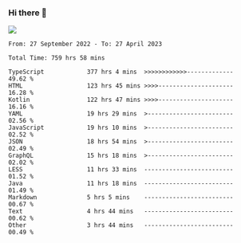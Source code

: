 ### Hi there 👋

<!--<a href="https://github.com/search?o=desc&q=author%3Abushiyi&s=committer-date&type=Commits">-->
<!--    <img align="center" height = "178" src="https://github-readme-stats.vercel.app/api?username=bushiyi&count_private=true&show_icons=true&theme=noctis_minimus&hide=contribs&include_all_commits=true" />-->
<!--</a>-->
<!--<a href="https://github.com/bushiyi?tab=repositories">-->
<!--    <img align="center" height = "178" src="https://github-readme-stats.vercel.app/api/top-langs/?username=bushiyi&count_private=true&theme=noctis_minimus" />-->
<!--</a>-->
 
<!-- [![Ashutosh's github activity graph](https://activity-graph.herokuapp.com/graph?username=bushiyi&theme=react&bg_color=1B2932&point=698B69&line=698B69)](https://github.com/ashutosh00710/github-readme-activity-graph)
 -->


![](https://raw.githubusercontent.com/bushiyi/bushiyi/master/assets/github-contribution-grid-snake.svg)

<!--START_SECTION:waka-->

```text
From: 27 September 2022 - To: 27 April 2023

Total Time: 759 hrs 58 mins

TypeScript            377 hrs 4 mins  >>>>>>>>>>>>-------------   49.62 %
HTML                  123 hrs 45 mins >>>>---------------------   16.28 %
Kotlin                122 hrs 47 mins >>>>---------------------   16.16 %
YAML                  19 hrs 29 mins  >------------------------   02.56 %
JavaScript            19 hrs 10 mins  >------------------------   02.52 %
JSON                  18 hrs 54 mins  >------------------------   02.49 %
GraphQL               15 hrs 18 mins  >------------------------   02.02 %
LESS                  11 hrs 33 mins  -------------------------   01.52 %
Java                  11 hrs 18 mins  -------------------------   01.49 %
Markdown              5 hrs 5 mins    -------------------------   00.67 %
Text                  4 hrs 44 mins   -------------------------   00.62 %
Other                 3 hrs 44 mins   -------------------------   00.49 %
```

<!--END_SECTION:waka-->

